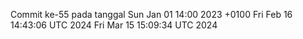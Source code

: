 Commit ke-55 pada tanggal Sun Jan 01 14:00 2023 +0100
Fri Feb 16 14:43:06 UTC 2024
Fri Mar 15 15:09:34 UTC 2024
